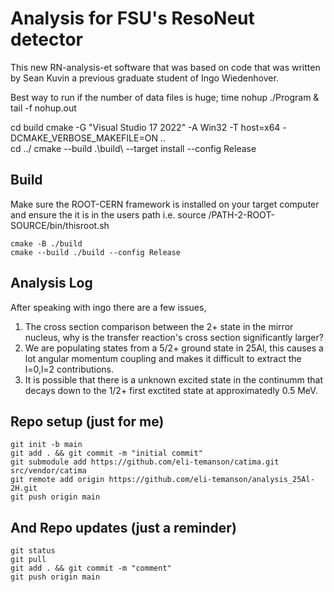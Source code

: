 # Analysis for FSU's ResoNeut detector 

This new RN-analysis-et software that was based on code
that was written by Sean Kuvin a previous graduate student 
of Ingo Wiedenhover.

Best way to run if the number of data files is huge;
     time nohup ./Program &
     tail -f nohup.out 

cd build
cmake -G "Visual Studio 17 2022" -A Win32 -T host=x64 -DCMAKE_VERBOSE_MAKEFILE=ON ..\
cd ../
cmake --build .\build\ --target install --config Release

## Build
Make sure the ROOT-CERN framework is installed on your target computer and ensure the it is in the users path i.e. source /PATH-2-ROOT-SOURCE/bin/thisroot.sh

```
cmake -B ./build
cmake --build ./build --config Release
```


<!-- ## Details on the Simulation 
1) DWBA to Probability
2) Regular kinematics to Inverse kinematics 180-theta
3) from the n-theta create a neutron event using target and beam info
   randomize neutron phi
4) Calculate the break up rxn (p, ic-heavy)
   Use "experimental excitation value" and beam energy 
   Randomize proton phi, calculate what ic
5) Convert center of mass frame to lab frame
6) Check is the event is "inside" it's respective detector
7) Fill the _E(0) with the energy, _Pos[0] with the vector
8) Do physics, calculate mbars 
9) Plot, loop, do it again. -->


## Analysis Log
After speaking with ingo there are a few issues,
1) The cross section comparison between the 2+ state in the mirror nucleus, why is the transfer reaction's cross section significantly larger?
2) We are populating states from a 5/2+ ground state in 25Al, this causes a lot angular momentum coupling and makes it difficult to extract the l=0,l=2 contributions. 
3) It is possible that there is a unknown excited state in the continumm that decays down to the 1/2+ first exctited state at approximatedly 0.5 MeV. 


<!-- ## Energy Loss inputs -->
<!-- Energy (MeV/u)
0 - [He-base] F.Hubert et al, AD&ND Tables 46(1990)1	
Energy (MeV/u)	
1 - [H -base] J.F.Ziegler et al, Pergamon Press, NY (low energy)	
Energy (MeV/u)	
2 - ATIMA 1.2  LS-theory (recommended for high energy)	
Energy (MeV/u)	
3 - ATIMA 1.2  without LS-correction	
Energy (MeV/u)	
4 - electrical component of [1] - J.F.Ziegler et al	
Energy (MeV/u)	
5 - nuclear component of [1] - J.F.Ziegler et al	 -->

## Repo setup (just for me)
```
git init -b main
git add . && git commit -m "initial commit"
git submodule add https://github.com/eli-temanson/catima.git src/vendor/catima
git remote add origin https://github.com/eli-temanson/analysis_25Al-2H.git
git push origin main
```

## And Repo updates (just a reminder)
```
git status
git pull
git add . && git commit -m "comment"
git push origin main
```